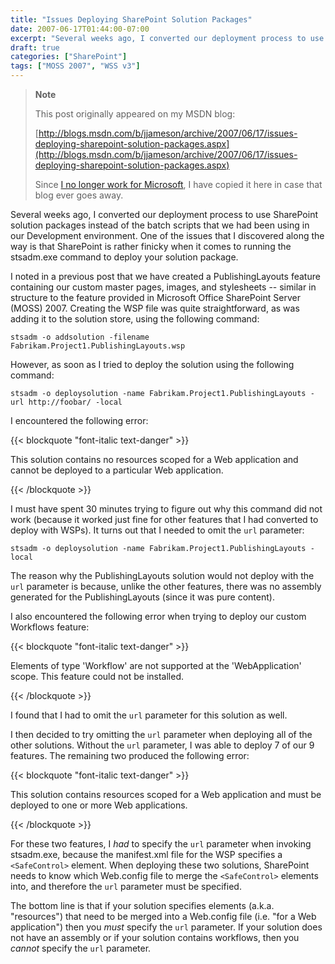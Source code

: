 ```yaml
---
title: "Issues Deploying SharePoint Solution Packages"
date: 2007-06-17T01:44:00-07:00
excerpt: "Several weeks ago, I converted our deployment process to use SharePoint solution packages instead of the batch scripts that we had been using in our Development environment. One of the issues that I discovered along the way is that SharePoint is rather..."
draft: true
categories: ["SharePoint"]
tags: ["MOSS 2007", "WSS v3"]
---
```


> **Note**
>
> This post originally appeared on my MSDN blog:
>
> [http://blogs.msdn.com/b/jjameson/archive/2007/06/17/issues-deploying-sharepoint-solution-packages.aspx](http://blogs.msdn.com/b/jjameson/archive/2007/06/17/issues-deploying-sharepoint-solution-packages.aspx)
>
> Since
> [I no longer work for Microsoft](/blog/jjameson/2011/09/02/last-day-with-microsoft), I have copied it here in case that blog
> ever goes away.

Several weeks ago, I converted our deployment process to use SharePoint solution  packages instead of the batch scripts that we had been using in our Development  environment. One of the issues that I discovered along the way is that SharePoint  is rather finicky when it comes to running the stsadm.exe command to deploy your  solution package.

I noted in a previous post that we have created a PublishingLayouts feature containing  our custom master pages, images, and stylesheets -- similar in structure to the  feature provided in Microsoft Office SharePoint Server (MOSS) 2007. Creating the  WSP file was quite straightforward, as was adding it to the solution store, using  the following command:

```
stsadm -o addsolution -filename Fabrikam.Project1.PublishingLayouts.wsp
```

However, as soon as I tried to deploy the solution using the following command:

```
stsadm -o deploysolution -name Fabrikam.Project1.PublishingLayouts -url http://foobar/ -local
```

I encountered the following error:

{{< blockquote "font-italic text-danger" >}}

This solution contains no resources scoped for a Web application and cannot be deployed to a particular Web application.

{{< /blockquote >}}

I must have spent 30 minutes trying to figure out why this command did not work  (because it worked just fine for other features that I had converted to deploy with  WSPs). It turns out that I needed to omit the `url` parameter:

```
stsadm -o deploysolution -name Fabrikam.Project1.PublishingLayouts -local
```

The reason why the PublishingLayouts solution would not deploy with the `url` parameter is because, unlike the other features, there was  no assembly generated for the PublishingLayouts (since it was pure content).

I also encountered the following error when trying to deploy our custom Workflows  feature:

{{< blockquote "font-italic text-danger" >}}

Elements of type 'Workflow' are not supported at the 'WebApplication' scope. This feature could not be installed.

{{< /blockquote >}}

I found that I had to omit the `url` parameter for this solution  as well.

I then decided to try omitting the `url` parameter when deploying  all of the other solutions. Without the `url` parameter, I was able  to deploy 7 of our 9 features. The remaining two produced the following error:

{{< blockquote "font-italic text-danger" >}}

This solution contains resources scoped for a Web application and must be deployed to one or more Web applications.

{{< /blockquote >}}

For these two features, I *had* to specify the `url` parameter  when invoking stsadm.exe, because the manifest.xml file for the WSP specifies a `<SafeControl>` element. When  deploying these two solutions, SharePoint needs to know which Web.config file to  merge the `<SafeControl>` elements  into, and therefore the `url` parameter must be specified.

The bottom line is that if your solution specifies elements (a.k.a. "resources")  that need to be merged into a Web.config file (i.e. "for a Web application") then  you *must* specify the `url` parameter. If your solution does  not have an assembly or if your solution contains workflows, then you *cannot*  specify the `url` parameter.

